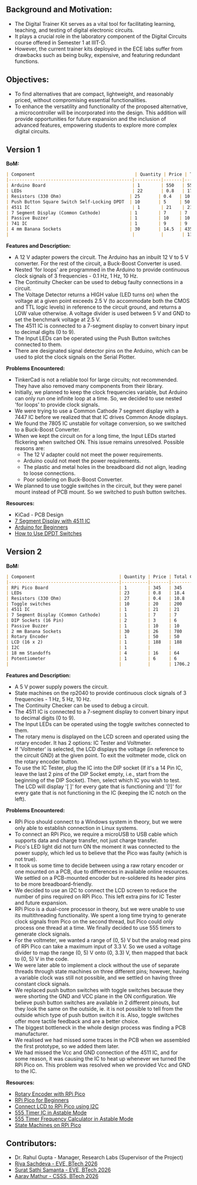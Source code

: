 ## Background and Motivation:
- The Digital Trainer Kit serves as a vital tool for facilitating learning, teaching, and testing of digital electronic circuits.
- It plays a crucial role in the laboratory component of the Digital Circuits course offered in Semester 1 at IIIT-D.
- However, the current trainer kits deployed in the ECE labs suffer from drawbacks such as being bulky, expensive, and featuring redundant functions.

## Objectives:
- To find alternatives that are compact, lightweight, and reasonably priced, without compromising essential functionalities.
- To enhance the versatility and functionality of the proposed alternative, a microcontroller will be incorporated into the design. This addition will provide opportunities for future expansion and the inclusion of advanced features, empowering students to explore more complex digital circuits.

## Version 1
**BoM:**
```markdown
| Component                                      | Quantity | Price | Total Cost |
|-----------------------------------------------|----------|-------|------------|
| Arduino Board                                 | 1        | 550   | 550        |
| LEDs                                          | 22       | 0.8   | 17.6       |
| Resistors (330 Ohm)                          | 25       | 0.4   | 10         |
| Push Button Square Switch Self-Locking DPDT  | 10       | 5     | 50         |
| 4511 IC                                       | 1        | 21    | 21         |
| 7 Segment Display (Common Cathode)           | 1        | 7     | 7          |
| Passive Buzzer                               | 1        | 10    | 10         |
| 741 IC                                       | 1        | 9     | 9          |
| 4 mm Banana Sockets                          | 30       | 14.5  | 435        |
|                                               |          |       | 1109.6     |
```

**Features and Description:**
- A 12 V adapter powers the circuit. The Arduino has an inbuilt 12 V to 5 V converter. For the rest of the circuit, a Buck-Boost Converter is used.
- Nested 'for loops' are programmed in the Arduino to provide continuous clock signals of 3 frequencies - 0.1 Hz, 1 Hz, 10 Hz.
- The Continuity Checker can be used to debug faulty connections in a circuit.
- The Voltage Detector returns a HIGH value (LED turns on) when the voltage at a given point exceeds 2.5 V (to accommodate both the CMOS and TTL logic levels) in reference to the circuit ground, and returns a LOW value otherwise. A voltage divider is used between 5 V and GND to set the benchmark voltage at 2.5 V.
- The 4511 IC is connected to a 7-segment display to convert binary input to decimal digits (0 to 9).
- The Input LEDs can be operated using the Push Button switches connected to them.
- There are designated signal detector pins on the Arduino, which can be used to plot the clock signals on the Serial Plotter.

**Problems Encountered:**
- TinkerCad is not a reliable tool for large circuits; not recommended. They have also removed many components from their library.
- Initially, we planned to keep the clock frequencies variable, but Arduino can only run one infinite loop at a time. So, we decided to use nested 'for loops' to provide clock signals.
- We were trying to use a Common Cathode 7 segment display with a 7447 IC before we realized that that IC drives Common Anode displays.
- We found the 7805 IC unstable for voltage conversion, so we switched to a Buck-Boost Converter.
- When we kept the circuit on for a long time, the Input LEDs started flickering when switched ON. This issue remains unresolved. Possible reasons are:
  - The 12 V adapter could not meet the power requirements.
  - Arduino could not meet the power requirements.
  - The plastic and metal holes in the breadboard did not align, leading to loose connections.
  - Poor soldering on Buck-Boost Converter.
- We planned to use toggle switches in the circuit, but they were panel mount instead of PCB mount. So we switched to push button switches.

**Resources:**
- KiCad - PCB Design
- [7 Segment Display with 4511 IC](https://youtu.be/KZTwr95eINc)
- [Arduino for Beginners](https://youtu.be/d8_xXNcGYgo)
- [How to Use DPDT Switches](https://youtu.be/f0EMblUCp54)

## Version 2
**BoM:**
```markdown
| Component                                | Quantity | Price | Total Cost |
|------------------------------------------|----------|-------|------------|
| RPi Pico Board                           | 1        | 345   | 345        |
| LEDs                                     | 23       | 0.8   | 18.4       |
| Resistors (330 Ohm)                      | 27       | 0.4   | 10.8       |
| Toggle switches                          | 10       | 20    | 200        |
| 4511 IC                                  | 1        | 21    | 21         |
| 7 Segment Display (Common Cathode)       | 1        | 7     | 7          |
| DIP Sockets (16 Pin)                     | 2        | 3     | 6          |
| Passive Buzzer                           | 1        | 10    | 10         |
| 2 mm Banana Sockets                      | 30       | 26    | 780        |
| Rotary Encoder                           | 1        | 50    | 50         |
| LCD (16 x 2)                             | 1        | 188   | 188        |
| I2C                                      | 1        |       |            |
| 18 mm Standoffs                          | 4        | 16    | 64         |
| Potentiometer                            | 1        | 6     | 6          |
|                                          |          |       | 1706.2     |
```

**Features and Description:**
- A 5 V power supply powers the circuit.
- State machines on the rp2040 to provide continuous clock signals of 3 frequencies - 1 Hz, 5 Hz, 10 Hz.
- The Continuity Checker can be used to debug a circuit.
- The 4511 IC is connected to a 7-segment display to convert binary input to decimal digits (0 to 9).
- The Input LEDs can be operated using the toggle switches connected to them.
- The rotary menu is displayed on the LCD screen and operated using the rotary encoder. It has 2 options: IC Tester and Voltmeter.
- If 'Voltmeter' is selected, the LCD displays the voltage (in reference to the circuit GND) at the given point. To exit the voltmeter mode, click on the rotary encoder button.
- To use the IC Tester, plug the IC into the DIP socket (If it's a 14 Pin IC, leave the last 2 pins of the DIP Socket empty, i.e., start from the beginning of the DIP Socket). Then, select which IC you wish to test. The LCD will display '[ ]' for every gate that is functioning and '[!]' for every gate that is not functioning in the IC (keeping the IC notch on the left).

**Problems Encountered:**
- RPi Pico should connect to a Windows system in theory, but we were only able to establish connection in Linux systems.
- To connect an RPi Pico, we require a microUSB to USB cable which supports data and charge transfer, not just charge transfer.
- Pico's LED light did not turn ON the moment it was connected to the power supply, which led us to believe that the Pico was faulty (which is not true).
- It took us some time to decide between using a raw rotary encoder or one mounted on a PCB, due to differences in available online resources. We settled on a PCB-mounted encoder but re-soldered its header pins to be more breadboard-friendly.
- We decided to use an I2C to connect the LCD screen to reduce the number of pins required on RPi Pico. This left extra pins for IC Tester and future expansion.
- RPi Pico is a dual-core processor in theory, but we were unable to use its multithreading functionality. We spent a long time trying to generate clock signals from Pico on the second thread, but Pico could only process one thread at a time. We finally decided to use 555 timers to generate clock signals.
- For the voltmeter, we wanted a range of (0, 5) V but the analog read pins of RPi Pico can take a maximum input of 3.3 V. So we used a voltage divider to map the range (0, 5) V onto (0, 3.3) V, then mapped that back to (0, 5) V in the code.
- We were later able to implement a clock without the use of separate threads through state machines on three different pins; however, having a variable clock was still not possible, and we settled on having three constant clock signals.
- We replaced push button switches with toggle switches because they were shorting the GND and VCC plane in the ON configuration. We believe push button switches are available in 2 different pinouts, but they look the same on the outside, ie. it is not possible to tell from the outside which type of push button switch it is. Also, toggle switches offer more tactile feedback and are a better choice.
- The biggest bottleneck in the whole design process was finding a PCB manufacturer.
- We realised we had missed some traces in the PCB when we assembled the first prototype, so we added them later.
- We had missed the Vcc and GND connection of the 4511 IC, and for some reason, it was causing the IC to heat up whenever we turned the RPi Pico on. This problem was resolved when we provided Vcc and GND to the IC.

**Resources:**
- [Rotary Encoder with RPi Pico](https://youtu.be/sgnEUxeNxpM)
- [RPi Pico for Beginners](https://youtu.be/1WDagiA8fdU)
- [Connect LCD to RPi Pico using I2C](https://www.tomshardware.com/how-to/lcd-display-raspberry-pi-pico)
- [555 Timer IC in Astable Mode](https://youtu.be/iJYm_BGqa1A)
- [555 Timer Frequency Calculator in Astable Mode](https://ohmslawcalculator.com/555-astable-calculator)
- [State Machines on RPi Pico](https://www.ourpcb.com/programmable-io.html)
  
## Contributors:
- Dr. Rahul Gupta - Manager, Research Labs (Supervisor of the Project)
- [Riya Sachdeva - EVE, BTech 2026](https://github.com/riyasach189)
- [Surat Sathi Samanta - EVE, BTech 2026](https://github.com/kio42069/)
- [Aarav Mathur - CSSS, BTech 2026](https://github.com/13100d/)
